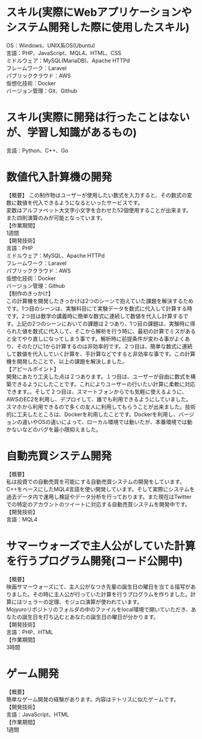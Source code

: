 # スキル(実際にWebアプリケーションやシステム開発した際に使用したスキル)
OS：Windows、UNIX系OS(Ubuntu)<br>
言語：PHP、JavaScript、MQL4、HTML、CSS<br>
ミドルウェア：MySQL(MariaDB)、Apache HTTPd <br>
フレームワーク：Laravel<br>
パブリッククラウド：AWS<br>
仮想化技術：Docker<br>
バージョン管理：Git、Github<br>
# スキル(実際に開発は行ったことはないが、学習し知識があるもの)
言語：Python、C++、Go
# 数値代入計算機の開発
【概要】
この制作物はユーザーが使用したい数式を入力すると、その数式の変数に数値を代入できるようになるといったサービスです。<br>
変数はアルファベット大文字小文字を合わせた52個使用することが出来ます。<br>
また四則演算のみが可能となっています。<br>
【作業期間】<br>
1週間<br>
【開発技術】<br>
言語：PHP<br>
ミドルウェア：MySQL、Apache HTTPd<br>
フレームワーク：Laravel<br>
パブリッククラウド：AWS<br>
仮想化技術：Docker<br>
バージョン管理：Github<br>
【制作のきっかけ】<br>
この計算機を開発したきっかけは2つのシーンで抱えていた課題を解決するためです。1つ目のシーンは、実験科目にて実験データを数式に代入して計算する時です。2つ目は数学の講義時に簡単な数式に連続して数値を代入し計算するです。上記の2つのシーンにおいての課題は２つあり、1つ目の課題は、実験時に得られた値を数式に代入して、そこから解析を行う時に、最初の計算でミスがあると全てやり直しになってしまう事です。解析時に前提条件が変わる事がよくあり、そのたびに1から計算するのは非効率的です。２つ目は、簡単な数式に連続して数値を代入していく計算を、手計算などですると非効率な事です。この計算機を開発したことで、以上の課題を解決しました。<br>
【アピールポイント】<br>
開発にあたり工夫した点は２つあります。１つ目は、ユーザーが自由に数式を構築できるようにしたことです。これによりユーザーの行いたい計算に柔軟に対応できます。。そして２つ目は、スマートフォンからでも気軽に使えるように、AWSのEC2を利用し、デプロイして、誰でも利用できるようにしていました。スマホから利用できるので多くの友人に利用してもらうことが出来ました。技術的に工夫したところは、Dockerを利用したことです。Dockerを利用し、バージョンの違いやOSの違いによって、ローカル環境では動いたが、本番環境では動かないなどのバグを最小限抑えました。

# 自動売買システム開発
【概要】<br>
私は投資での自動売買を可能にする自動売買システムの開発をしています。C++をベースにしたMQL4言語を使い開発しています。そして実際にシステムを過去データ内で運用し検証やデータ分析を行っております。また現在はTwitterでの特定のアカウントのツイートに対応する自動売買システムを開発中です。<br>
【開発技術】<br>
言語：MQL4<br>

# サマーウォーズで主人公がしていた計算を行うプログラム開発(コード公開中)
【概要】<br>
映画サマーウォーズにて、主人公がなつき先輩の誕生日の曜日を当てる描写がありました。その時に主人公が行っていた計算を行うプログラムを作りました。計算にはツェラーの定理、モジュロ演算が使われています。<br>
Mojyuroリポジトリのフォルダの中のファイルをlocal環境で開いていただき、あなたの誕生日を打ち込むとあなたの誕生日の曜日が分かります。<br>
【開発技術】<br>
言語：PHP、HTML<br>
【作業期間】<br>
3時間<br>

# ゲーム開発
【概要】<br>
簡単なゲーム開発の経験があります。内容はテトリスに似たゲームです。<br>
【開発技術】<br>
言語：JavaScript、HTML<br>
【作業期間】<br>
1週間<br>
